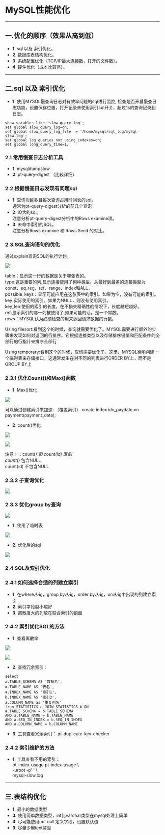 # MySQL性能优化
---
## 一.优化的顺序（效果从高到低）
- **1**. sql 以及 索引优化。
- **2**. 数据库表结构优化。
- **3**. 系统配置优化（TCP/IP最大连接数，打开的文件数）。
- **4**. 硬件优化（成本比较高）。
---
## 二.sql 以及 索引优化
- **1**. 使用MYSQL慢查询日志对有效率问题的sql进行监控, 检查是否开启慢查日志功能，设置保存位置，打开记录未使用索引sql开关，超过1s的查询记录到日志。

``` MySQL
show vaiables like 'slow_query_log';
set global slow_query_log=on;
set global slow_query_log_file  = '/home/mysql/sql_log/mysql-slow.log';
set global log_queries_not_using_indexes=on;
set global long_query_time=1;
```

### 2.1 常用慢查日志分析工具

- **1**. mysqldumpslow
- **2**. pt-query-digest  （比较详细）

### 2.2 根据慢查日志发现有问题sql

- **1**. 查询次数多且每次查询占用时间长的sql。  
  通常为pt-query-digest分析的前几个查询。
- **2**. IO大的sql。  
  注意分析pt-query-digest分析中的Rows examine项。  
- **3**. 未命中索引的SQL。  
  注意分析Rows examine 和 Rows Send 的对比。

### 2.3.SQL查询语句的优化

通过explain查询SQL的执行计划。

![](img\20170509151706.png)

table：显示这一行的数据是关于哪张表的。  
type:这是重要的列,显示连接使用了何种类型。从最好到最差的连接类型为const、eq_reg、ref、range、index和ALL。  
possible_keys：显示可能应用在这张表中的索引。如果为空，没有可能的索引。  
key:实际使用的索引。如果为NULL，则没有使用索引。  
key_len:使用的索引的长度。在不损失精确性的情况下，长度越短越好。  
ref:显示索引的哪一列被使用了,如果可能的话，是一个常数。  
rows：MYSQL认为必须检查的用来返回请求数据的行数。  

Using filesort:看到这个的时候，查询就需要优化了。MYSQL需要进行额外的步骤来发现如何对返回的行排序。它根据连接类型以及存储排序键值和匹配条件的全部行的行指针来排序全部行

Using temporary:看到这个的时候，查询需要优化了。这里，MYSQL徐哟创建一个临时表来存储接口，这通常发生在对不同的列表进行ORDER BY上，而不是GROUP BY上

### 2.3.1 优化Count()和Max()函数

- **1**.  Max()优化  

![](img\20170509152323.png)  

可以通过创建索引来加速:  （覆盖索引）
create index idx_paydate on payment(payment_date);

- **2**.  count()优化  

![](img\20170509153339.png)  

![](img\20170509153359.png)  

注意！：count(*) 和 count(id) 区别  
count(*) 包含NULL  
count(id) 不包含NULL  

### 2.3.2 子查询优化   

![](img\20170509155118.png)  

### 2.3.3 优化group by查询  

![](img\20170509155253.png)  

- **1.** 使用了临时表

![](img\20170509155411.png)  

- **2.** 优化后的sql

![](img\20170509155526.png)  


### 2.4 SQL及索引优化

### 2.4.1 如何选择合适的列建立索引

- **1.** 在where从句，group by从句，order by从句，on从句中出现的列建立索引
- **2.** 索引字段越小越好
- **3.** 离散度大的列放在联合索引的前面

### 2.4.2 索引优化SQL的方法

- **1.** 查看离散率:

![](img\20170509163059.png)  

![](img\20170509162924.png)  

- **2.** 查找冗余索引：

```Java7
select
a.TABLE_SCHEMA AS '数据名',
a.TABLE_NAME AS '表名',
a.INDEX_NAME AS '索引1',
b.INDEX_NAME AS '索引2',
a.COLUMN_NAME as '重复列名'
from STATISTICS a JOIN STATISTICS b ON
a.TABLE_SCHEMA = b.TABLE_SCHEMA
AND a.TABLE_NAME = b.TABLE_NAME
AND a.SEQ_IN_INDEX = b.SEQ_IN_INDEX
AND a.COLUMN_NAME = b.COLUMN_NAME
```

- **3.** 工具查看冗余索引：
pt-duplicate-key-checker  

### 2.4.2 索引维护的方法
- **1.** 工具查看不用的索引：  
pt-index-usage
pt-index-usage \  
-uroot -p' ' \   
mysql-slow.log  
---
## 三.表结构优化

- **1.** 最小的数据类型
- **3.** 使用简单数据类型，int比varchar类型在mysql处理上简单
- **3.** 尽可能使用not null 定义字段，设置默认值
- **3.** 尽量少用text类型
